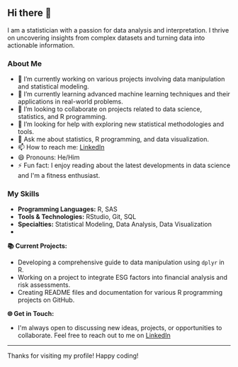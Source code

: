 ## Hi there 👋

I am a statistician with a passion for data analysis and interpretation. I thrive on uncovering insights from complex datasets and turning data into actionable information.

### About Me
- 🔭 I’m currently working on various projects involving data manipulation and statistical modeling.
- 🌱 I’m currently learning advanced machine learning techniques and their applications in real-world problems.
- 👯 I’m looking to collaborate on projects related to data science, statistics, and R programming.
- 🤔 I’m looking for help with exploring new statistical methodologies and tools.
- 💬 Ask me about statistics, R programming, and data visualization.
- 📫 How to reach me: [LinkedIn](https://www.linkedin.com)
- 😄 Pronouns: He/Him
- ⚡ Fun fact: I enjoy reading about the latest developments in data science and I'm a fitness enthusiast.

### My Skills
- **Programming Languages:** R, SAS
- **Tools & Technologies:** RStudio, Git, SQL
- **Specialties:** Statistical Modeling, Data Analysis, Data Visualization
- 
**📚 Current Projects:**
- Developing a comprehensive guide to data manipulation using `dplyr` in R.
- Working on a project to integrate ESG factors into financial analysis and risk assessments.
- Creating README files and documentation for various R programming projects on GitHub.

**🌐 Get in Touch:**
- I'm always open to discussing new ideas, projects, or opportunities to collaborate. Feel free to reach out to me on [LinkedIn](https://www.linkedin.com)

---

Thanks for visiting my profile! Happy coding!
